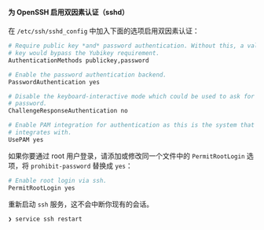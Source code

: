 #### 为 OpenSSH 启用双因素认证（sshd）

在 `/etc/ssh/sshd_config` 中加入下面的选项启用双因素认证：

```sh
# Require public key *and* password authentication. Without this, a valid public
# key would bypass the Yubikey requirement.
AuthenticationMethods publickey,password

# Enable the password authentication backend.
PasswordAuthentication yes

# Disable the keyboard-interactive mode which could be used to ask for the
# password.
ChallengeResponseAuthentication no

# Enable PAM integration for authentication as this is the system that Yubikey
# integrates with.
UsePAM yes
```

如果你要通过 root 用户登录，请添加或修改同一个文件中的 `PermitRootLogin` 选项，将 `prohibit-password` 替换成 `yes`：

```sh
# Enable root login via ssh.
PermitRootLogin yes
```

重新启动 `ssh` 服务，这不会中断你现有的会话。

```sh
❯ service ssh restart
```
